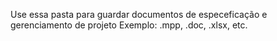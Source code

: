 Use essa pasta para guardar documentos de especeficação e gerenciamento de projeto
Exemplo: .mpp, .doc, .xlsx, etc.
